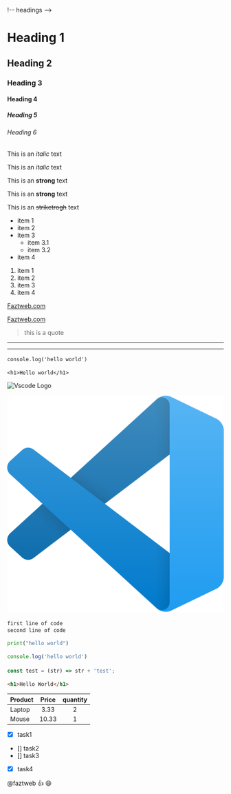!-- headings -->
# Heading 1
## Heading 2
### Heading 3
#### Heading 4
##### Heading 5
###### Heading 6

<!-- line breaks -->
<!-- ENTER -->

<!-- Italics -->
This is an *italic* text

This is an _italic_ text

<!-- Strongs -->
This is an **strong** text

This is an __strong__ text

<!-- StrikeTrough -->
This is an ~~striketrogh~~ text



<!-- UL -->
* item 1
* item 2
* item 3
    * item 3.1
    * item 3.2    
* item 4

<!-- OL -->
1. item 1
1. item 2
1. item 3
1. item 4

<!-- Links -->
[Faztweb.com](https://www.faztweb.com)

[Faztweb.com](https://www.faztweb.com "Custom title")
<!-- Blockquote -->
> this is a quote

<!-- Horizontal Rule -->
___
---

<!-- Inline code -->
`console.log('hello world')`

`<h1>Hello world</h1>`

<!-- IMAGES -->
![Vscode Logo](https://upload.wikimedia.org/wikipedia/commons/thumb/9/9a/Visual_Studio_Code_1.35_icon.svg/1200px-Visual_Studio_Code_1.35_icon.svg.png) 

![Vscode logo](./vscode.png "vscode") 

<!-- GITHUB MD -->

```
first line of code
second line of code
```

```python
print("hello world")
```

```javascript
console.log('hello world')

const test = (str) => str + 'test';
```

```html
<h1>Hello World</h1>
```

<!-- TABLES -->
| Product       | Price         |quantity   |
| ------------- |:-------------:| :--------:|
| Laptop        | 3.33          | 2         |
| Mouse         | 10.33         | 1         |

* [x] task1
* [] task2
* [] task3
* [x] task4

<!-- Mentiosn -->
@faztweb :+1: :smile:
